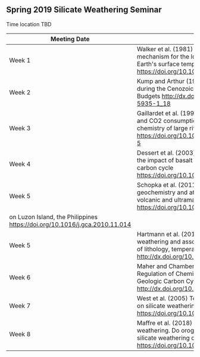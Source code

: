## Spring 2019 Silicate Weathering Seminar

Time location TBD

| Meeting Date | Reading |
|--------------|--------------|
|Week 1| Walker et al. (1981) A negative feedback mechanism for the long‐term stabilization of Earth's surface temperature https://doi.org/10.1029/JC086iC10p09776|
|Week 2| Kump and Arthur (1997) Global Chemical Erosion during the Cenozoic: Weatherability Balances the Budgets http://dx.doi.org/10.1007/978-1-4615-5935-1_18|
|Week 3| Gaillardet et al. (1999) Global silicate weathering and CO2 consumption rates deduced from the chemistry of large rivers https://doi.org/10.1016/S0009-2541(99)00031-5|
|Week 4| Dessert et al. (2003) Basalt weathering laws and the impact of basalt weathering on the global carbon cycle https://doi.org/10.1016/j.chemgeo.2002.10.001|
|Week 5| Schopka et al. (2011) Chemical weathering, river geochemistry and atmospheric carbon fluxes from volcanic and ultramafic regions https://doi.org/10.1016/j.gca.2010.11.014|
on Luzon Island, the Philippines https://doi.org/10.1016/j.gca.2010.11.014|
|Week 5| Hartmann et al. (2014) Global chemical weathering and associated P-release — The role of lithology, temperature and soil properties http://dx.doi.org/10.1016/j.chemgeo.2013.10.025|
|Week 6| Maher and Chamberlain (2014) Hydrologic Regulation of Chemical Weathering and the Geologic Carbon Cycle http://dx.doi.org/10.1126/science.1250770|
|Week 7| West et al. (2005) Tectonic and climatic controls on silicate weathering https://doi.org/10.1016/j.epsl.2005.03.020|
|Week 8| Maffre et al. (2018) Mountain ranges, climate and weathering. Do orogens strengthen or weaken the silicate weathering carbon sink? https://doi.org/10.1016/j.epsl.2018.04.034|
